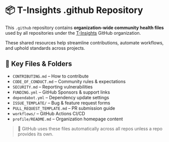 # 📦 T-Insights .github Repository

This `.github` repository contains **organization-wide community health files** used by all repositories under the [T-Insights](https://github.com/thetinsights) GitHub organization.

These shared resources help streamline contributions, automate workflows, and uphold standards across projects.

## 📁 Key Files & Folders

- `CONTRIBUTING.md` – How to contribute
- `CODE_OF_CONDUCT.md` – Community rules & expectations
- `SECURITY.md` – Reporting vulnerabilities
- `FUNDING.yml` – GitHub Sponsors & support links
- `dependabot.yml` – Dependency update settings
- `ISSUE_TEMPLATE/` – Bug & feature request forms
- `PULL_REQUEST_TEMPLATE.md` – PR submission guide
- `workflows/` – GitHub Actions CI/CD
- `profile/README.md` – Organization homepage content

> 🧠 GitHub uses these files automatically across all repos unless a repo provides its own.
